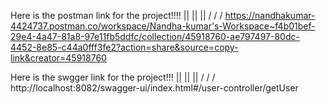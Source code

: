 Here is the postman link for the project!!!! 
              ||    ||    ||
              \/    \/    \/
https://nandhakumar-4424737.postman.co/workspace/Nandha-kumar's-Workspace~f4b01bef-29e4-4a47-81a8-97e11fb5ddfc/collection/45918760-ae797497-80dc-4452-8e85-c44a0fff3fe2?action=share&source=copy-link&creator=45918760

Here is the swgger link for the project!!! 
              ||    ||    ||
              \/    \/    \/
http://localhost:8082/swagger-ui/index.html#/user-controller/getUser

